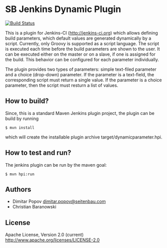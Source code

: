 # SB Jenkins Dynamic Plugin

[![Build Status](https://jenkins.ci.cloudbees.com/buildStatus/icon?job=plugins/dynamicparameter-plugin)](https://jenkins.ci.cloudbees.com/job/plugins/job/dynamicparameter-plugin/)

This is a plugin for Jenkins-CI (http://jenkins-ci.org) which allows defining
build parameters, which default values are generated dynamically by a script.
Currently, only Groovy is supported as a script language. The script is executed
each time before the build parameters are shown to the user. It can be executed
either on the master or on a slave, if one is assigned for the build. This
behavior can be configured for each parameter individually.

The plugin provides two types of parameters: simple text-filed parameter and a
choice (drop-down) parameter. If the parameter is a text-field, the
corresponding script must return a single value. If the parameter is a choice
parameter, then the script must resturn a list of values.

How to build?
-------------

Since, this is a standard Maven Jenkins plugin project, the plugin can be build
by running

    $ mvn install

which will create the installable plugin archive target/dynamicparameter.hpi.

## How to test and run?

The jenkins plugin can be run by the maven goal:

    $ mvn hpi:run

## Authors

- Dimitar Popov <dimitar.popov@seitenbau.com>
- Christian Baranowski

## License

Apache License, Version 2.0 (current)
http://www.apache.org/licenses/LICENSE-2.0
